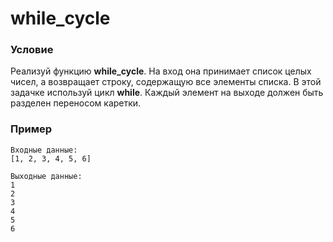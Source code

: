 # while_cycle

### **Условие**

Реализуй функцию **while_cycle**. На вход она принимает список целых чисел, а возвращает строку, содержащую все элементы списка. В этой задачке используй цикл **while**. Каждый элемент на выходе должен быть разделен переносом каретки.

### Пример

```
Входные данные:
[1, 2, 3, 4, 5, 6]

Выходные данные:
1
2
3
4
5
6

```